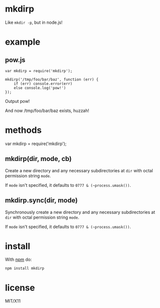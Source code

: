 mkdirp
======

Like `mkdir -p`, but in node.js!

example
=======

pow.js
------
    var mkdirp = require('mkdirp');
    
    mkdirp('/tmp/foo/bar/baz', function (err) {
        if (err) console.error(err)
        else console.log('pow!')
    });

Output
    pow!

And now /tmp/foo/bar/baz exists, huzzah!

methods
=======

var mkdirp = require('mkdirp');

mkdirp(dir, mode, cb)
---------------------

Create a new directory and any necessary subdirectories at `dir` with octal
permission string `mode`.

If `mode` isn't specified, it defaults to `0777 & (~process.umask())`.

mkdirp.sync(dir, mode)
----------------------

Synchronously create a new directory and any necessary subdirectories at `dir`
with octal permission string `mode`.

If `mode` isn't specified, it defaults to `0777 & (~process.umask())`.

install
=======

With [npm](http://npmjs.org) do:

    npm install mkdirp

license
=======

MIT/X11

